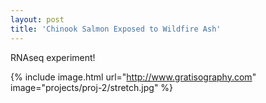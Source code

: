 ```yaml
---
layout: post
title: 'Chinook Salmon Exposed to Wildfire Ash'
---
```


RNAseq experiment!

{% include image.html url="http://www.gratisography.com" image="projects/proj-2/stretch.jpg" %}
